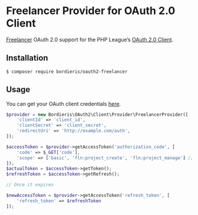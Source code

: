 # Freelancer Provider for OAuth 2.0 Client

[Freelancer](https://www.freelancer.com/) OAuth 2.0 support for the PHP League’s [OAuth 2.0 Client](https://github.com/thephpleague/oauth2-client).

## Installation

```
$ composer require bordieris/oauth2-freelancer
```

## Usage

You can get your OAuth client credentials [here](https://accounts.freelancer.com/settings/develop).

```php
$provider = new Bordieris\OAuth2\Client\Provider\FreelancerProvider([
	'clientId' => 'client_id',
	'clientSecret' => 'client_secret',
	'redirectUri' => 'http://example.com/auth',
]);

$accessToken = $provider->getAccessToken('authorization_code', [
	'code' => $_GET['code'],
	'scope' => ['basic', 'fln:project_create', 'fln:project_manage'] // optional, defaults to ['basic']
]);
$actualToken = $accessToken->getToken();
$refreshToken = $accessToken->getRefresh();

// Once it expires

$newAccessToken = $provider->getAccessToken('refresh_token', [
	'refresh_token' => $refreshToken
]);
```
